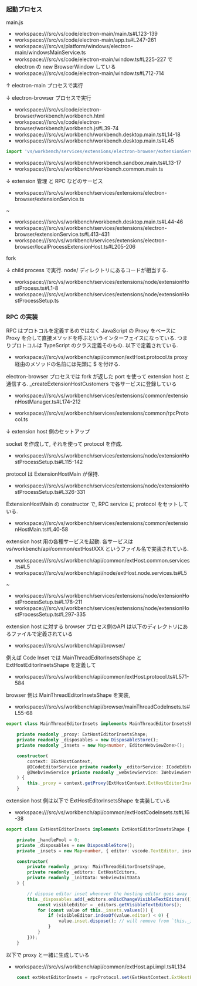 

### 起動プロセス

main.js
- workspace:///src/vs/code/electron-main/main.ts#L123-139
- workspace:///src/vs/code/electron-main/app.ts#L247-261
- workspace:///src/vs/platform/windows/electron-main/windowsMainService.ts
- workspace:///src/vs/code/electron-main/window.ts#L225-227 で electron の new BrowserWindow している
- workspace:///src/vs/code/electron-main/window.ts#L712-714

↑ electron-main プロセスで実行

↓ electron-browser プロセスで実行

- workspace:///src/vs/code/electron-browser/workbench/workbench.html
- workspace:///src/vs/code/electron-browser/workbench/workbench.js#L39-74
- workspace:///src/vs/workbench/workbench.desktop.main.ts#L14-18
- workspace:///src/vs/workbench/workbench.desktop.main.ts#L45
```typescript
import 'vs/workbench/services/extensions/electron-browser/extensionService'; // <- extension 管理 と RPC などのサービス
```
- workspace:///src/vs/workbench/workbench.sandbox.main.ts#L13-17
- workspace:///src/vs/workbench/workbench.common.main.ts

↓ extension 管理 と RPC などのサービス
- workspace:///src/vs/workbench/services/extensions/electron-browser/extensionService.ts

~

- workspace:///src/vs/workbench/workbench.desktop.main.ts#L44-46
- workspace:///src/vs/workbench/services/extensions/electron-browser/extensionService.ts#L413-431
- workspace:///src/vs/workbench/services/extensions/electron-browser/localProcessExtensionHost.ts#L205-206

fork

↓ child process で実行. node/ ディレクトリにあるコードが相当する.

- workspace:///src/vs/workbench/services/extensions/node/extensionHostProcess.ts#L1-8
- workspace:///src/vs/workbench/services/extensions/node/extensionHostProcessSetup.ts

### RPC の実装

RPC はプロトコルを定義するのではなく JavaScript の Proxy をベースに
Proxy を介して直接メソッドを呼ぶというインターフェイスになっている.
つまりプロトコルは TypeScript のクラス定義そのもの. 以下で定義されている.
- workspace:///src/vs/workbench/api/common/extHost.protocol.ts
proxy 経由のメソッドの名前には先頭に $ を付ける.

electron-browser プロセスでは fork が返した port を使って extension host と通信する.  _createExtensionHostCustomers で各サービスに登録している
- workspace:///src/vs/workbench/services/extensions/common/extensionHostManager.ts#L174-212

- workspace:///src/vs/workbench/services/extensions/common/rpcProtocol.ts


↓ extension host 側のセットアップ

socket を作成して, それを使って protocol を作成.
- workspace:///src/vs/workbench/services/extensions/node/extensionHostProcessSetup.ts#L115-142

protocol は ExtensionHostMain が保持.
- workspace:///src/vs/workbench/services/extensions/node/extensionHostProcessSetup.ts#L326-331

ExtensionHostMain の constructor で, RPC service に protocol をセットしている.
- workspace:///src/vs/workbench/services/extensions/common/extensionHostMain.ts#L40-58

extension host 用の各種サービスを起動. 各サービスは vs/workbench/api/common/extHostXXX というファイル名で実装されている.
- workspace:///src/vs/workbench/api/common/extHost.common.services.ts#L5
- workspace:///src/vs/workbench/api/node/extHost.node.services.ts#L5

~

- workspace:///src/vs/workbench/services/extensions/node/extensionHostProcessSetup.ts#L178-211
- workspace:///src/vs/workbench/services/extensions/node/extensionHostProcessSetup.ts#L297-335


extension host に対する browser プロセス側のAPI は以下のディレクトリにあるファイルで定義されている
- workspace:///src/vs/workbench/api/browser/

例えば Code Inset では MainThreadEditorInsetsShape と ExtHostEditorInsetsShape を定義して
- workspace:///src/vs/workbench/api/common/extHost.protocol.ts#L571-584

browser 側は MainThreadEditorInsetsShape を実装,
- workspace:///src/vs/workbench/api/browser/mainThreadCodeInsets.ts#L55-68
```ts
export class MainThreadEditorInsets implements MainThreadEditorInsetsShape {

	private readonly _proxy: ExtHostEditorInsetsShape;
	private readonly _disposables = new DisposableStore();
	private readonly _insets = new Map<number, EditorWebviewZone>();

	constructor(
		context: IExtHostContext,
		@ICodeEditorService private readonly _editorService: ICodeEditorService,
		@IWebviewService private readonly _webviewService: IWebviewService,
	) {
		this._proxy = context.getProxy(ExtHostContext.ExtHostEditorInsets);
	}

```

extension host 側は以下で ExtHostEditorInsetsShape を実装している
- workspace:///src/vs/workbench/api/common/extHostCodeInsets.ts#L16-38
```ts
export class ExtHostEditorInsets implements ExtHostEditorInsetsShape {

	private _handlePool = 0;
	private _disposables = new DisposableStore();
	private _insets = new Map<number, { editor: vscode.TextEditor, inset: vscode.WebviewEditorInset, onDidReceiveMessage: Emitter<any> }>();

	constructor(
		private readonly _proxy: MainThreadEditorInsetsShape,
		private readonly _editors: ExtHostEditors,
		private readonly _initData: WebviewInitData
	) {

		// dispose editor inset whenever the hosting editor goes away
		this._disposables.add(_editors.onDidChangeVisibleTextEditors(() => {
			const visibleEditor = _editors.getVisibleTextEditors();
			for (const value of this._insets.values()) {
				if (visibleEditor.indexOf(value.editor) < 0) {
					value.inset.dispose(); // will remove from `this._insets`
				}
			}
		}));
	}

```
以下で proxy と一緒に生成している
- workspace:///src/vs/workbench/api/common/extHost.api.impl.ts#L134
```ts
	const extHostEditorInsets = rpcProtocol.set(ExtHostContext.ExtHostEditorInsets, new ExtHostEditorInsets(rpcProtocol.getProxy(MainContext.MainThreadEditorInsets), extHostEditors, initData.environment));
```
